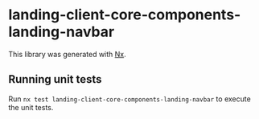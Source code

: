 # landing-client-core-components-landing-navbar

This library was generated with [Nx](https://nx.dev).

## Running unit tests

Run `nx test landing-client-core-components-landing-navbar` to execute the unit tests.
